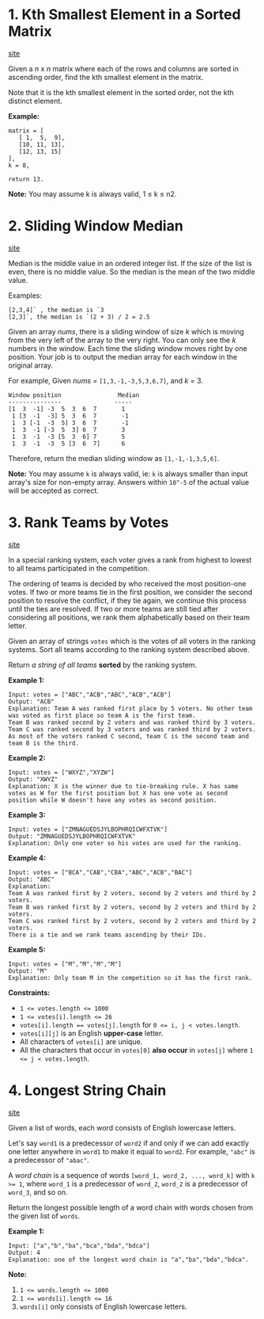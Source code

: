 # 1. Kth Smallest Element in a Sorted Matrix

[site](https://leetcode.com/problems/kth-smallest-element-in-a-sorted-matrix/)

Given a *n* x *n* matrix where each of the rows and columns are sorted in ascending order, find the kth smallest element in the matrix.

Note that it is the kth smallest element in the sorted order, not the kth distinct element.

**Example:**

```
matrix = [
   [ 1,  5,  9],
   [10, 11, 13],
   [12, 13, 15]
],
k = 8,

return 13.
```



**Note:**
You may assume k is always valid, 1 ≤ k ≤ n2.





# 2. Sliding Window Median

[site](https://leetcode.com/problems/sliding-window-median/description/)

Median is the middle value in an ordered integer list. If the size of the list is even, there is no middle value. So the median is the mean of the two middle value.

Examples:

```
[2,3,4]` , the median is `3
[2,3]`, the median is `(2 + 3) / 2 = 2.5
```

Given an array *nums*, there is a sliding window of size *k* which is moving from the very left of the array to the very right. You can only see the *k* numbers in the window. Each time the sliding window moves right by one position. Your job is to output the median array for each window in the original array.

For example,
Given *nums* = `[1,3,-1,-3,5,3,6,7]`, and *k* = 3.

```
Window position                Median
---------------               -----
[1  3  -1] -3  5  3  6  7       1
 1 [3  -1  -3] 5  3  6  7       -1
 1  3 [-1  -3  5] 3  6  7       -1
 1  3  -1 [-3  5  3] 6  7       3
 1  3  -1  -3 [5  3  6] 7       5
 1  3  -1  -3  5 [3  6  7]      6
```

Therefore, return the median sliding window as `[1,-1,-1,3,5,6]`.

**Note:**
You may assume `k` is always valid, ie: `k` is always smaller than input array's size for non-empty array.
Answers within `10^-5` of the actual value will be accepted as correct.





# 3.  Rank Teams by Votes

[site](https://leetcode.com/problems/rank-teams-by-votes/)

In a special ranking system, each voter gives a rank from highest to lowest to all teams participated in the competition.

The ordering of teams is decided by who received the most position-one votes. If two or more teams tie in the first position, we consider the second position to resolve the conflict, if they tie again, we continue this process until the ties are resolved. If two or more teams are still tied after considering all positions, we rank them alphabetically based on their team letter.

Given an array of strings `votes` which is the votes of all voters in the ranking systems. Sort all teams according to the ranking system described above.

Return *a string of all teams* **sorted** by the ranking system.

 

**Example 1:**

```
Input: votes = ["ABC","ACB","ABC","ACB","ACB"]
Output: "ACB"
Explanation: Team A was ranked first place by 5 voters. No other team was voted as first place so team A is the first team.
Team B was ranked second by 2 voters and was ranked third by 3 voters.
Team C was ranked second by 3 voters and was ranked third by 2 voters.
As most of the voters ranked C second, team C is the second team and team B is the third.
```

**Example 2:**

```
Input: votes = ["WXYZ","XYZW"]
Output: "XWYZ"
Explanation: X is the winner due to tie-breaking rule. X has same votes as W for the first position but X has one vote as second position while W doesn't have any votes as second position. 
```

**Example 3:**

```
Input: votes = ["ZMNAGUEDSJYLBOPHRQICWFXTVK"]
Output: "ZMNAGUEDSJYLBOPHRQICWFXTVK"
Explanation: Only one voter so his votes are used for the ranking.
```

**Example 4:**

```
Input: votes = ["BCA","CAB","CBA","ABC","ACB","BAC"]
Output: "ABC"
Explanation: 
Team A was ranked first by 2 voters, second by 2 voters and third by 2 voters.
Team B was ranked first by 2 voters, second by 2 voters and third by 2 voters.
Team C was ranked first by 2 voters, second by 2 voters and third by 2 voters.
There is a tie and we rank teams ascending by their IDs.
```

**Example 5:**

```
Input: votes = ["M","M","M","M"]
Output: "M"
Explanation: Only team M in the competition so it has the first rank.
```

 

**Constraints:**

- `1 <= votes.length <= 1000`
- `1 <= votes[i].length <= 26`
- `votes[i].length == votes[j].length` for `0 <= i, j < votes.length`.
- `votes[i][j]` is an English **upper-case** letter.
- All characters of `votes[i]` are unique.
- All the characters that occur in `votes[0]` **also occur** in `votes[j]` where `1 <= j < votes.length`.



# 4.  Longest String Chain

[site](https://leetcode.com/problems/longest-string-chain/)

Given a list of words, each word consists of English lowercase letters.

Let's say `word1` is a predecessor of `word2` if and only if we can add exactly one letter anywhere in `word1` to make it equal to `word2`. For example, `"abc"` is a predecessor of `"abac"`.

A *word chain* is a sequence of words `[word_1, word_2, ..., word_k]` with `k >= 1`, where `word_1` is a predecessor of `word_2`, `word_2` is a predecessor of `word_3`, and so on.

Return the longest possible length of a word chain with words chosen from the given list of `words`.

 

**Example 1:**

```
Input: ["a","b","ba","bca","bda","bdca"]
Output: 4
Explanation: one of the longest word chain is "a","ba","bda","bdca".
```

 

**Note:**

1. `1 <= words.length <= 1000`
2. `1 <= words[i].length <= 16`
3. `words[i]` only consists of English lowercase letters.

 